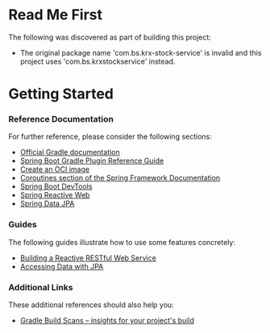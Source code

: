 # Read Me First
The following was discovered as part of building this project:

* The original package name 'com.bs.krx-stock-service' is invalid and this project uses 'com.bs.krxstockservice' instead.

# Getting Started

### Reference Documentation
For further reference, please consider the following sections:

* [Official Gradle documentation](https://docs.gradle.org)
* [Spring Boot Gradle Plugin Reference Guide](https://docs.spring.io/spring-boot/docs/3.1.5/gradle-plugin/reference/html/)
* [Create an OCI image](https://docs.spring.io/spring-boot/docs/3.1.5/gradle-plugin/reference/html/#build-image)
* [Coroutines section of the Spring Framework Documentation](https://docs.spring.io/spring/docs/6.0.13/spring-framework-reference/languages.html#coroutines)
* [Spring Boot DevTools](https://docs.spring.io/spring-boot/docs/3.1.5/reference/htmlsingle/index.html#using.devtools)
* [Spring Reactive Web](https://docs.spring.io/spring-boot/docs/3.1.5/reference/htmlsingle/index.html#web.reactive)
* [Spring Data JPA](https://docs.spring.io/spring-boot/docs/3.1.5/reference/htmlsingle/index.html#data.sql.jpa-and-spring-data)

### Guides
The following guides illustrate how to use some features concretely:

* [Building a Reactive RESTful Web Service](https://spring.io/guides/gs/reactive-rest-service/)
* [Accessing Data with JPA](https://spring.io/guides/gs/accessing-data-jpa/)

### Additional Links
These additional references should also help you:

* [Gradle Build Scans – insights for your project's build](https://scans.gradle.com#gradle)

